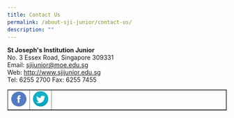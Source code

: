 ```yaml
---
title: Contact Us
permalink: /about-sji-junior/contact-us/
description: ""
---
```

<p><strong>St Joseph's Institution Junior<br></strong>No. 3 Essex Road, Singapore 309331<br>Email:&nbsp;<a target="" href="mailto:sjijunior@moe.edu.sg">sjijunior@moe.edu.sg</a><br>Web:&nbsp;<a rel="noopener" target="_blank" href="http://www.sjijunior.edu.sg/">http://www.sjijunior.edu.sg</a><br>Tel: 6255 2700 Fax: 6255 7455</p>
<table border="1" style="border-collapse: collapse; width: 100%;">
<tbody>
<tr>
<td style="width: 10%;"><a href="https://www.facebook.com/sjijunior/"><img src="/images/facebook.png"></a></td>
<td style="width: 10%;"><a href="https://twitter.com/sjijunior?lang=en"><img src="/images/twitter.png"></a></td>
<td style="width: 80%;">&nbsp;</td>
</tr>
</tbody>
</table>